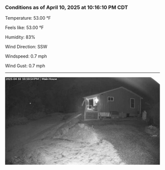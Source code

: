 ### Conditions as of April 10, 2025 at 10:16:10 PM CDT 

Temperature: 53.00 &deg;F

Feels like: 53.00 &deg;F

Humidity: 83%

Wind Direction: SSW

Windspeed: 0.7 mph

Wind Gust: 0.7 mph

---

<img src="./images/latest.jpeg"/>

